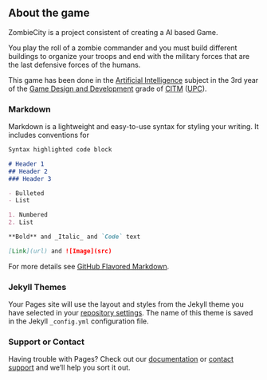 ## About the game

ZombieCity is a project consistent of creating a AI based Game.

You play the roll of a zombie commander and you must build different buildings to organize your troops and end with the military forces that are the last defensive forces of the humans.

This game has been done in the [Artificial Intelligence](https://www.upc.edu/estudispdf/guia_docent.php?codi=804245&lang=ing) subject in the 3rd year of the [Game Design and Development](https://www.citm.upc.edu/ing/estudis/graus-videojocs/) grade of [CITM](https://www.citm.upc.edu/ing/) ([UPC](https://www.upc.edu/en?set_language=en)).

### Markdown

Markdown is a lightweight and easy-to-use syntax for styling your writing. It includes conventions for

```markdown
Syntax highlighted code block

# Header 1
## Header 2
### Header 3

- Bulleted
- List

1. Numbered
2. List

**Bold** and _Italic_ and `Code` text

[Link](url) and ![Image](src)
```

For more details see [GitHub Flavored Markdown](https://guides.github.com/features/mastering-markdown/).

### Jekyll Themes

Your Pages site will use the layout and styles from the Jekyll theme you have selected in your [repository settings](https://github.com/manelmourelo/ZombieCity/settings). The name of this theme is saved in the Jekyll `_config.yml` configuration file.

### Support or Contact

Having trouble with Pages? Check out our [documentation](https://help.github.com/categories/github-pages-basics/) or [contact support](https://github.com/contact) and we’ll help you sort it out.
